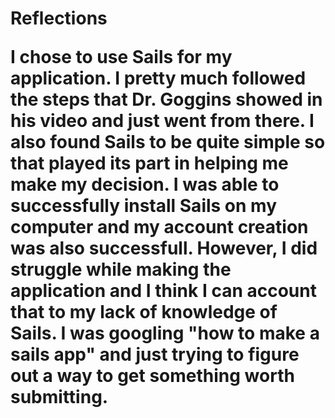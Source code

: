 <h1> Reflections

I chose to use Sails for my application. I pretty much followed the steps that Dr. Goggins showed in his video and just went from there. I also found Sails to be quite simple so that played its part in helping me make my decision. I was able to successfully install Sails on my computer and my account creation was also successfull. However, I did struggle while making the application and I think I can account that to my lack of knowledge of Sails. I was googling "how to make a sails app" and just trying to figure out a way to get something worth submitting. 
